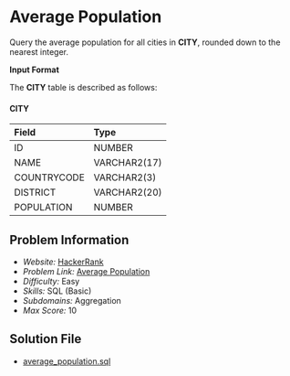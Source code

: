 # Average Population

Query the average population for all cities in **CITY**, rounded down to the nearest integer.

**Input Format**

The **CITY** table is described as follows:

#### CITY
| Field | Type |
| :- | :- |
ID | NUMBER |
NAME | VARCHAR2(17)
COUNTRYCODE | VARCHAR2(3)
DISTRICT | VARCHAR2(20)
POPULATION | NUMBER

## Problem Information

- *Website:* [HackerRank](https://www.hackerrank.com/)
- *Problem Link:* [Average Population](https://www.hackerrank.com/challenges/average-population/problem)
- *Difficulty:* Easy
- *Skills:* SQL (Basic)
- *Subdomains:* Aggregation
- *Max Score:* 10

## Solution File

- [average_population.sql]()